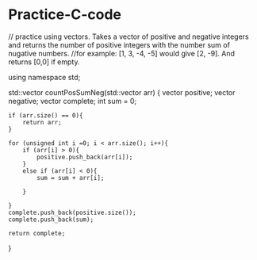 # Practice-C-code

// practice using vectors. Takes a vector of positive and negative integers and returns the number of positive integers with the number sum of nugative numbers. 
//for example: [1, 3, -4, -5] would give [2, -9]. And returns [0,0] if empty.



using namespace std;

std::vector<int> countPosSumNeg(std::vector<int> arr) {
	vector<int> positive;
	vector<int> negative;
	vector<int> complete;
	int sum = 0;
	
	if (arr.size() == 0){
		return arr;
	}

	for (unsigned int i =0; i < arr.size(); i++){
		if (arr[i] > 0){
			positive.push_back(arr[i]);
		}
		else if (arr[i] < 0){
			sum = sum + arr[i];
			
		}
		
	}
	complete.push_back(positive.size());
	complete.push_back(sum);
	
	return complete; 
}
